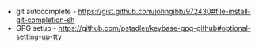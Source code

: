 * git autocomplete - https://gist.github.com/johngibb/972430#file-install-git-completion-sh
* GPG setup - https://github.com/pstadler/keybase-gpg-github#optional-setting-up-tty
